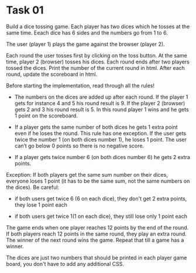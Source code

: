 # Task 01

Build a dice tossing game. Each player has two dices which he tosses at the same time. Eeach dice has 6 sides and the numbers go from 1 to 6.

The user (player 1) plays the game against the browser (player 2).

Each round the user tosses first by clicking on the toss button. At the same time, player 2 (browser) tosses his dices. Each round ends after two players tossed the dices. Print the number of the current round in html. After each round, update the scoreboard in html.

Before starting the implementation, read through all the rules!

- The numbers on the dices are added up after each round. If the player 1 gets for instance 4 and 5 his round result is 9. If the player 2 (browser) gets 2 and 3 his round result is 5. In this round player 1 wins and he gets 1 point on the scoreboard.

- If a player gets the same number of both dices he gets 1 extra point even if he loses the round. This rule has one exception. If the user gets twice the number 1 (on both dices number 1), he loses 1 point. The user can’t go below 0 points so there is no negative score.

- If a player gets twice number 6 (on both dices number 6) he gets 2 extra points.

Exception: If both players get the same sum number on their dices, everyone loses 1 point (it has to be the same sum, not the same numbers on the dices). Be careful:

- if both users get twice 6 (6 on each dice), they don't get 2 extra points, they lose 1 point each

- if both users get twice 1(1 on each dice), they still lose only 1 point each

The game ends when one player reaches 12 points by the end of the round. If both players reach 12 points in the same round, they play an extra round. The winner of the next round wins the game. Repeat that till a game has a winner.

The dices are just two numbers that should be printed in each player game board, you don't have to add any additional CSS.
